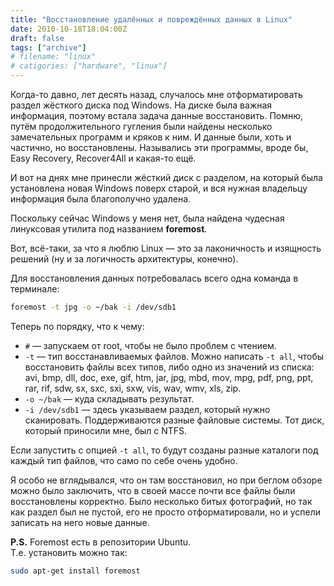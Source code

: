 ```yaml
---
title: "Восстановление удалённых и повреждённых данных в Linux"
date: 2010-10-18T18:04:00Z
draft: false
tags: ["archive"]
# filename: "linux"
# catigories: ["hardware", "linux"]
---
```


Когда-то давно, лет десять назад, случалось мне отформатировать раздел жёсткого диска под Windows. На диске была важная информация, поэтому встала задача данные восстановить. Помню, путём продолжительного гугления были найдены несколько замечательных программ и кряков к ним. И данные были, хоть и частично, но восстановлены. Назывались эти программы, вроде бы, Easy Recovery, Recover4All и какая-то ещё.

И вот на днях мне принесли жёсткий диск с разделом, на который была установлена новая Windows поверх старой, и вся нужная владельцу информация была благополучно удалена.

Поскольку сейчас Windows у меня нет, была найдена чудесная линуксовая утилита под названием **foremost**.

Вот, всё-таки, за что я люблю Linux — это за лаконичность и изящность решений (ну и за логичность архитектуры, конечно).

Для восстановления данных потребовалась всего одна команда в терминале:

```bash
foremost -t jpg -o ~/bak -i /dev/sdb1
```

Теперь по порядку, что к чему:

- `#` — запускаем от root, чтобы не было проблем с чтением.
- `-t` — тип восстанавливаемых файлов. Можно написать `-t all`, чтобы восстановить файлы всех типов, либо одно из значений из списка: avi, bmp, dll, doc, exe, gif, htm, jar, jpg, mbd, mov, mpg, pdf, png, ppt, rar, rif, sdw, sx, sxc, sxi, sxw, vis, wav, wmv, xls, zip.
- `-o ~/bak` — куда складывать результат.
- `-i /dev/sdb1` — здесь указываем раздел, который нужно сканировать. Поддерживаются разные файловые системы. Тот диск, который приносили мне, был с NTFS.

Если запустить с опцией `-t all`, то будут созданы разные каталоги под каждый тип файлов, что само по себе очень удобно.

Я особо не вглядывался, что он там восстановил, но при беглом обзоре можно было заключить, что в своей массе почти все файлы были восстановлены корректно. Было несколько битых фотографий, но так как раздел был не пустой, его не просто отформатировали, но и успели записать на него новые данные.

**P.S.** Foremost есть в репозитории Ubuntu.  
Т.е. установить можно так:

```bash
sudo apt-get install foremost
```


